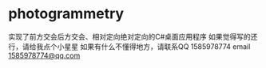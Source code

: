 # photogrammetry
实现了前方交会后方交会、相对定向绝对定向的C#桌面应用程序
如果觉得写的还行，请给我点个小星星
如果有什么不懂得地方，请联系QQ 1585978774 email 1585978774@qq.com
